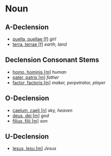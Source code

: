 # Noun

## A-Declension
- [puella, puellae [f]](https://www.latin-is-simple.com/en/vocabulary/noun/40) _girl_
- [terra, terrae [f]](https://www.latin-is-simple.com/en/vocabulary/noun/80/) _earth, land_

## Declension Consonant Stems
- [homo, hominis [m]](https://www.latin-is-simple.com/en/vocabulary/noun/113) _human_
- [pater, patris [m]](https://www.latin-is-simple.com/en/vocabulary/noun/142) _father_
- [factor, factoris [m]](https://www.latin-is-simple.com/en/vocabulary/noun/9422/) _maker, perpetrator, player_

## O-Declension
- [caelum, caeli [n]](https://www.latin-is-simple.com/en/vocabulary/noun/155) _sky, heaven_
- [deus, dei [m]](https://www.latin-is-simple.com/en/vocabulary/noun/18032) _god_
- [filius, filii [m]](https://www.latin-is-simple.com/en/vocabulary/noun/88) _son_

## U-Declension
- [Iesus, Iesu [m]](https://www.latin-is-simple.com/en/vocabulary/noun/315/) _Jesus_
